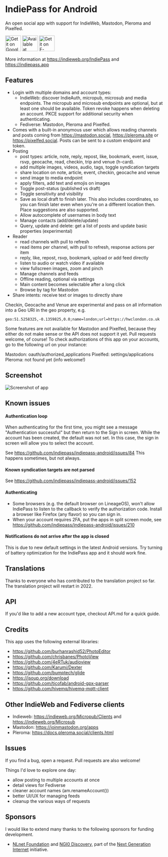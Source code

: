 # IndiePass for Android

An open social app with support for IndieWeb, Mastodon, Pleroma and Pixelfed.

<a href='https://play.google.com/store/apps/details?id=com.indieweb.indigenous'><img alt='Get it on Google Play' src='https://indiepass.app/images/google-play-badge.svg' height="50"></a>
<a href="https://www.amazon.com/gp/product/B0C3KWR6V6"><img src="https://indiepass.app/images/amazon-appstore-badge.svg" alt="Available at Amazon appstore" height="50"></a>
<a href="https://f-droid.org/app/com.indieweb.indigenous"><img src="https://indiepass.app/images/fdroid-badge.svg" alt="Get it on F-Droid" height="50"></a>

More information at https://indieweb.org/IndiePass and
https://indiepass.app

## Features

- Login with multiple domains and account types:
  - IndieWeb: discover IndieAuth, micropub, microsub and media endpoints. The
    micropub and microsub endpoints are optional, but at least one should be
    available. Token revoke happens when deleting an account. PKCE support for
    additional security when authenticating.
  - Fediverse: Mastodon, Pleroma and Pixelfed.
- Comes with a built-in anonymous user which allows reading channels and
  posts coming from https://mastodon.social,
  https://pleroma.site or https://pixelfed.social. Posts can be sent to a custom
  endpoint and token.
- Posting
  - post types: article, note, reply, repost, like, bookmark, event,
    issue, rsvp, geocache, read, checkin, trip and venue (h-card).
  - add multiple images, videos, audio, tags, toggle syndication targets
  - share location on note, article, event, checkin, geocache and venue
  - send image to media endpoint
  - apply filters, add text and emojis on images
  - Toggle post-status (published vs draft)
  - Toggle sensitivity and visibility
  - Save as local draft to finish later. This also includes coordinates,
    so you can finish later even when you're on a different location
    then. Place suggestions are also supported.
  - Allow autocomplete of usernames in body text
  - Manage contacts (add/delete/update)
  - Query, update and delete: get a list of posts and update basic
    properties (experimental)
- Reader
  - read channels with pull to refresh
  - read items per channel, with pull to refresh, response actions per item
  - reply, like, repost, rsvp, bookmark, upload or add feed directly
  - listen to audio or watch video if available 
  - view fullscreen images, zoom and pinch
  - Manage channels and feeds
  - Offline reading, optional via settings
  - Main content becomes selectable after a long click
  - Browse by tag for Mastodon
- Share intents: receive text or images to directly share

Checkin, Geocache and Venue are experimental and pass on all information
into a Geo URI in the geo property, e.g.

```
geo:51.5258325,-0.1359825,0.0;name=london;url=https://hwclondon.co.uk
```

Some features are not available for Mastodon and Pixelfed, because they either
do not make sense or the API does not support it yet.
Pull requests welcome, of course!
To check authorizations of this app on your accounts, go to the following 
url on your instance:

Mastodon: oauth/authorized_applications
Pixelfed: settings/applications
Pleroma: not found yet (info welcome!)

## Screenshot

<img src="https://indiepass.app/images/android-screenshot.png" alt="Screenshot of app">

## Known issues

#### Authentication loop

When authenticating for the first time, you might see a message
"Authentication successful" but then return to the Sign in screen.
While the account has been created, the default was not set. In this
case, the sign in screen will allow you to select the account.

See https://github.com/indiepass/indiepass-android/issues/84 
This happens sometimes, but not always.

#### Known syndication targets are not parsed

See https://github.com/indiepass/indiepass-android/issues/152

#### Authenticating

- Some browsers (e.g. the default browser on LineageOS), won't allow
  IndiePass to listen to the callback to verify the authorization code.
  Install a browser like Firefox (any flavor) so you can sign in.
- When your account requires 2FA, put the apps in split screen mode, see
https://github.com/indiepass/indiepass-android/issues/210

#### Notifications do not arrive after the app is closed

This is due to new default settings in the latest Android versions. Try
turning of battery optimization for the IndiePass app and it should
work fine.

## Translations

Thanks to everyone who has contributed to the translation project so far. The translation project will restart in 2022.

## API

If you'd like to add a new account type, checkout API.md for a quick guide.

## Credits

This app uses the following external libraries:

- https://github.com/burhanrashid52/PhotoEditor
- https://github.com/chrisbanes/PhotoView
- https://github.com/4eRTuk/audioview
- https://github.com/Karumi/Dexter
- https://github.com/bumptech/glide
- https://jsoup.org/download
- https://github.com/ticofab/android-gpx-parser
- https://github.com/hivemq/hivemq-mqtt-client

## Other IndieWeb and Fediverse clients

- Indieweb: https://indieweb.org/Micropub/Clients and https://indieweb.org/Microsub
- Mastodon: https://joinmastodon.org/apps
- Pleroma: https://docs.pleroma.social/clients.html

## Issues

If you find a bug, open a request.
Pull requests are also welcome!

Things I'd love to explore one day:

- allow posting to multiple accounts at once
- detail views for Fediverse
- cleaner account names (am.renameAccount())
- better UI/UX for managing feeds
- cleanup the various ways of requests

## Sponsors

I would like to extend many thanks to the following sponsors for funding development.

- [NLnet Foundation](https://nlnet.nl) and [NGI0
Discovery](https://nlnet.nl/discovery/), part of the [Next Generation
Internet](https://ngi.eu) initiative.
